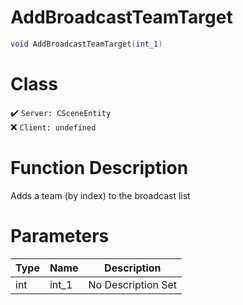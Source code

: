# AddBroadcastTeamTarget
```lua
void AddBroadcastTeamTarget(int_1)
```
# Class
✔️ `Server: CSceneEntity`  
❌ `Client: undefined`  

# Function Description
Adds a team (by index) to the broadcast list
# Parameters
Type|Name|Description
--|--|--
int|int_1|No Description Set
